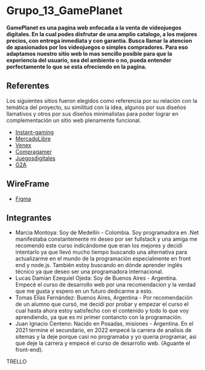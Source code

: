 # Grupo_13_GamePlanet
**GamePlanet es una pagina web enfocada a la venta de videojuegos digitales. En la cual podes disfrutar de una amplio catalogo, a los mejores precios, con entrega inmediata y con garantia. Busca llamar la atencion de apasionados por los videojuegos o simples compradores. Para eso adaptamos nuestro sitio web lo mas sencillo posible para que la experiencia del usuario, sea del ambiente o no, pueda entender perfectamente lo que se esta ofreciendo en la pagina.**

## Referentes
Los siguientes sitios fueron elegidos como referencia por su relación con la temática del proyecto, su similitud con la idea, algunos por sus diseños llamativos y otros por sus diseños minimalistas para poder lograr en complementación un sitio web plenamente funcional. 
- [Instant-gaming](https://www.instant-gaming.com/es/)
- [MercadoLibre](https://www.mercadolibre.com.ar/)
- [Venex](https://www.venex.com.ar/?gclid=Cj0KCQjwn4qWBhCvARIsAFNAMijaaXY5ZqvGeS8svdtiWrge0-Udyov8sxZhwGVvjmd5IhFBCLCowx4aAoM8EALw_wcB)
- [Compragamer](https://compragamer.com/?gclid=Cj0KCQjwn4qWBhCvARIsAFNAMii7YBGV3H9dxJx5pLi3Io2anRQpUgDnqLiUtRUtHDK_kZnwP4xo6QAaAm9WEALw_wcB)
- [Juegosdigitales](https://juegosdigitales.org/)
- [G2A](https://www.g2a.com/es/)

## WireFrame
- [Figma](https://www.figma.com/file/FMHkvOXJWJp3ZeylCmCV42/Untitled?node-id=0%3A1)
## Integrantes
- Marcia Montoya: Soy de Medellín - Colombia. Soy programadora en .Net manifestaba constantemente mi deseo por ser fullstack y una amiga me recomendó este curso indicándome que eran los mejores y decidí intentarlo ya que llevó mucho tiempo buscando una alternativa para actualizarme en el mundo de la programación especialmente en front end y node.js. También estoy buscando en dónde aprender inglés técnico ya que deseo ser una programadora internacional.
- Lucas Damian Ezequiel Ojeda: Soy de Buenos Aires - Argentina. Empecé el curso de desarrollo web por una recomendacion y la verdad que me gusta y espero en un futuro dedicarme a esto.
- Tomas Elías Fernández: Buenos Aires, Argentina - Por recomendación de un alumno que cursó, me decidí por probar y empezar el curso el cual hasta ahora estoy satisfecho con el contenido y todo lo que voy aprendiendo, ya que es mi primer contancto con la programación.
- Juan Ignacio Centeno: Nacido en Posadas, misiones - Argentina. En el 2021 termine el secundario, en 2022 empecé la carrera de analisis de sitemas y la deje porque casi no programaba y yo queria programar, asi que deje la carrera y empecé el curso de desarrollo web. (Aguante el front-end).

TRELLO